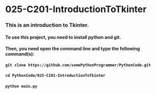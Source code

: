 # 025-C201-IntroductionToTkinter

### This is an introduction to Tkinter.

#### To use this project, you need to install python and git.
#### Then, you need open the command line and type the following command(s):
#### `git clone https://github.com/somePythonProgrammer/PythonCode.git`
#### `cd PythonCode/025-C201-IntroductionToTkinter`
#### `python main.py`
